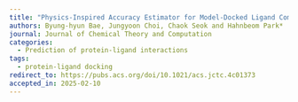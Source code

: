 ```yaml
---
title: "Physics-Inspired Accuracy Estimator for Model-Docked Ligand Complexes"
authors: Byung-hyun Bae, Jungyoon Choi, Chaok Seok and Hahnbeom Park*
journal: Journal of Chemical Theory and Computation
categories:
  - Prediction of protein-ligand interactions
tags:
  - protein-ligand docking
redirect_to: https://pubs.acs.org/doi/10.1021/acs.jctc.4c01373
accepted_in: 2025-02-10
---
```

